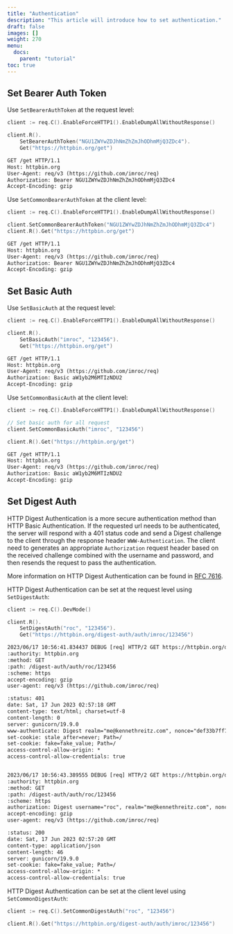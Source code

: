 ```yaml
---
title: "Authentication"
description: "This article will introduce how to set authentication."
draft: false
images: []
weight: 270
menu:
  docs:
    parent: "tutorial"
toc: true
---
```


## Set Bearer Auth Token

Use `SetBearerAuthToken` at the request level:

```go
client := req.C().EnableForceHTTP1().EnableDumpAllWithoutResponse()

client.R().
    SetBearerAuthToken("NGU1ZWYwZDJhNmZhZmJhODhmMjQ3ZDc4").
    Get("https://httpbin.org/get")
```

```txt
GET /get HTTP/1.1
Host: httpbin.org
User-Agent: req/v3 (https://github.com/imroc/req)
Authorization: Bearer NGU1ZWYwZDJhNmZhZmJhODhmMjQ3ZDc4
Accept-Encoding: gzip
```

Use `SetCommonBearerAuthToken` at the client level:

```go
client := req.C().EnableForceHTTP1().EnableDumpAllWithoutResponse()

client.SetCommonBearerAuthToken("NGU1ZWYwZDJhNmZhZmJhODhmMjQ3ZDc4")
client.R().Get("https://httpbin.org/get")
```

```txt
GET /get HTTP/1.1
Host: httpbin.org
User-Agent: req/v3 (https://github.com/imroc/req)
Authorization: Bearer NGU1ZWYwZDJhNmZhZmJhODhmMjQ3ZDc4
Accept-Encoding: gzip
```

## Set Basic Auth

Use `SetBasicAuth` at the request level:

```go
client := req.C().EnableForceHTTP1().EnableDumpAllWithoutResponse()

client.R().
    SetBasicAuth("imroc", "123456").
    Get("https://httpbin.org/get")
```

```txt
GET /get HTTP/1.1
Host: httpbin.org
User-Agent: req/v3 (https://github.com/imroc/req)
Authorization: Basic aW1yb2M6MTIzNDU2
Accept-Encoding: gzip
```

Use `SetCommonBasicAuth` at the client level:

```go
client := req.C().EnableForceHTTP1().EnableDumpAllWithoutResponse()

// Set basic auth for all request
client.SetCommonBasicAuth("imroc", "123456")

client.R().Get("https://httpbin.org/get")
```

```txt
GET /get HTTP/1.1
Host: httpbin.org
User-Agent: req/v3 (https://github.com/imroc/req)
Authorization: Basic aW1yb2M6MTIzNDU2
Accept-Encoding: gzip
```


## Set Digest Auth

HTTP Digest Authentication is a more secure authentication method than HTTP Basic Authentication. If the requested url needs to be authenticated, the server will respond with a 401 status code and send a Digest challenge to the client through the response header `WWW-Authentication`. The client need to generates an appropriate `Authorization` request header based on the received challenge combined with the username and password, and then resends the request to pass the authentication.

More information on HTTP Digest Authentication can be found in [RFC 7616](https://datatracker.ietf.org/doc/html/rfc7616).

HTTP Digest Authentication can be set at the request level using `SetDigestAuth`:

```go
client := req.C().DevMode()

client.R().
    SetDigestAuth("roc", "123456").
    Get("https://httpbin.org/digest-auth/auth/imroc/123456")
```

```txt
2023/06/17 10:56:41.834437 DEBUG [req] HTTP/2 GET https://httpbin.org/digest-auth/auth/roc/123456
:authority: httpbin.org
:method: GET
:path: /digest-auth/auth/roc/123456
:scheme: https
accept-encoding: gzip
user-agent: req/v3 (https://github.com/imroc/req)

:status: 401
date: Sat, 17 Jun 2023 02:57:18 GMT
content-type: text/html; charset=utf-8
content-length: 0
server: gunicorn/19.9.0
www-authenticate: Digest realm="me@kennethreitz.com", nonce="def33b7ff7a1ab2b934f98cd7e2b7d6e", qop="auth", opaque="d5b8da0493c79eab8e8169812c622915", algorithm=MD5, stale=FALSE
set-cookie: stale_after=never; Path=/
set-cookie: fake=fake_value; Path=/
access-control-allow-origin: *
access-control-allow-credentials: true


2023/06/17 10:56:43.389555 DEBUG [req] HTTP/2 GET https://httpbin.org/digest-auth/auth/roc/123456
:authority: httpbin.org
:method: GET
:path: /digest-auth/auth/roc/123456
:scheme: https
authorization: Digest username="roc", realm="me@kennethreitz.com", nonce="def33b7ff7a1ab2b934f98cd7e2b7d6e", uri="/digest-auth/auth/roc/123456", response="4e6afd80797df771374903b8c52ed736", algorithm=MD5, opaque="d5b8da0493c79eab8e8169812c622915", qop=auth, nc=00000001, cnonce="7438ddbeb30b65f1b47e725256764102"
accept-encoding: gzip
user-agent: req/v3 (https://github.com/imroc/req)

:status: 200
date: Sat, 17 Jun 2023 02:57:20 GMT
content-type: application/json
content-length: 46
server: gunicorn/19.9.0
set-cookie: fake=fake_value; Path=/
access-control-allow-origin: *
access-control-allow-credentials: true
```

HTTP Digest Authentication can be set at the client level using `SetCommonDigestAuth`:

```go
client := req.C().SetCommonDigestAuth("roc", "123456")

client.R().Get("https://httpbin.org/digest-auth/auth/imroc/123456")
```
